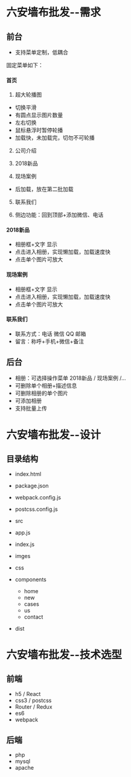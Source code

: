 # 六安墙布批发--需求

## 前台

- 支持菜单定制，低耦合

固定菜单如下：

#### 首页

1. 超大轮播图

- 切换平滑
- 有圆点显示图片数量
- 左右切换
- 鼠标悬浮时暂停轮播
- 加载快，未加载完，切勿不可轮播

2. 公司介绍

3. 2018新品
4. 现场案例

- 后加载，放在第二批加载

5. 联系我们

6. 侧边功能：回到顶部+添加微信、电话

#### 2018新品

- 相册框+文字 显示
- 点击进入相册，实现懒加载，加载速度快
- 点击单个图片可放大

#### 现场案例

- 相册框+文字 显示
- 点击进入相册，实现懒加载，加载速度快
- 点击单个图片可放大

#### 联系我们

- 联系方式：电话 微信 QQ 邮箱 
- 留言：称呼+手机+微信+备注

## 后台

- 相册：可选择操作菜单 2018新品 / 现场案例 /...
- 可删除单个相册+描述信息
- 可删除相册的单个图片
- 可添加相册
- 支持批量上传

# 六安墙布批发--设计

## 目录结构

- index.html
- package.json
- webpack.config.js
- postcss.config.js

- src
 - app.js
 - index.js
 - imges
 - css
 - components
   - home
   - new
   - cases
   - us
   - contact

- dist

## 

# 六安墙布批发--技术选型

## 前端

- h5 / React
- css3 / postcss
- Router / Redux
- es6
- webpack

## 后端

- php
- mysql
- apache

